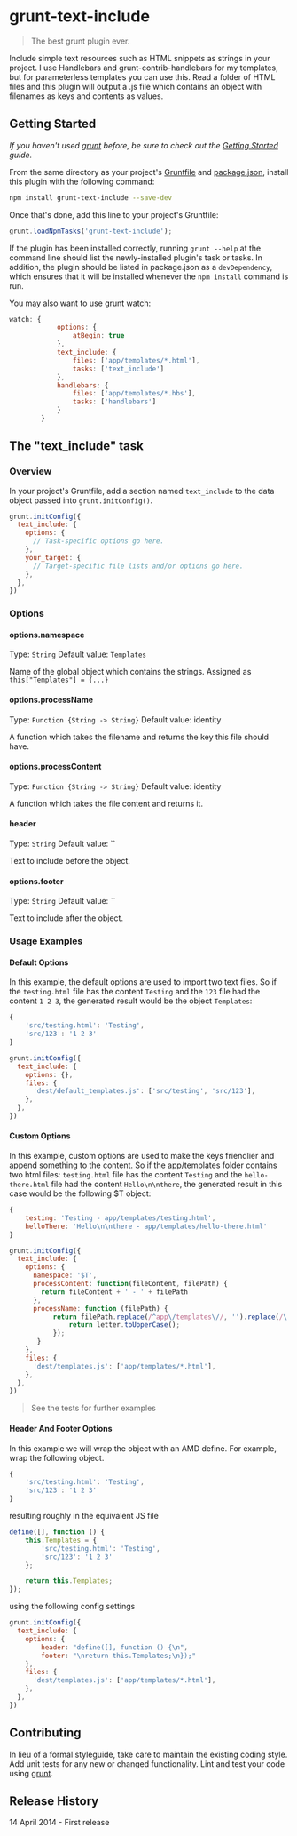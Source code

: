 # grunt-text-include

> The best grunt plugin ever.

Include simple text resources such as HTML snippets as strings in your project. I use Handlebars and grunt-contrib-handlebars for my templates, but for parameterless templates you can use this. Read a folder of HTML files and this plugin will output a .js file which contains an object with filenames as keys and contents as values.

## Getting Started
_If you haven't used [grunt][] before, be sure to check out the [Getting Started][] guide._

From the same directory as your project's [Gruntfile][Getting Started] and [package.json][], install this plugin with the following command:

```bash
npm install grunt-text-include --save-dev
```

Once that's done, add this line to your project's Gruntfile:

```js
grunt.loadNpmTasks('grunt-text-include');
```

If the plugin has been installed correctly, running `grunt --help` at the command line should list the newly-installed plugin's task or tasks. In addition, the plugin should be listed in package.json as a `devDependency`, which ensures that it will be installed whenever the `npm install` command is run.

[grunt]: http://gruntjs.com/
[Getting Started]: https://github.com/gruntjs/grunt/blob/devel/docs/getting_started.md
[package.json]: https://npmjs.org/doc/json.html

You may also want to use grunt watch:
```js
watch: {
            options: {
                atBegin: true
            },
            text_include: {
                files: ['app/templates/*.html'],
                tasks: ['text_include']
            },
            handlebars: {
                files: ['app/templates/*.hbs'],
                tasks: ['handlebars']
            }
        }
```

## The "text_include" task

### Overview
In your project's Gruntfile, add a section named `text_include` to the data object passed into `grunt.initConfig()`.

```js
grunt.initConfig({
  text_include: {
    options: {
      // Task-specific options go here.
    },
    your_target: {
      // Target-specific file lists and/or options go here.
    },
  },
})
```

### Options

#### options.namespace
Type: `String`
Default value: `Templates`

Name of the global object which contains the strings. Assigned as `this["Templates"] = {...}`

#### options.processName
Type: `Function {String -> String}`
Default value: identity

A function which takes the filename and returns the key this file should have.

#### options.processContent
Type: `Function {String -> String}`
Default value: identity

A function which takes the file content and returns it.

#### header
Type: `String`
Default value: ``

Text to include before the object.

#### options.footer
Type: `String`
Default value: ``

Text to include after the object.

### Usage Examples

#### Default Options
In this example, the default options are used to import two text files. So if the `testing.html` file has the content `Testing` and the `123` file had the content `1 2 3`, the generated result would be the object `Templates`:

```js
{
    'src/testing.html': 'Testing',
    'src/123': '1 2 3'
}
```

```js
grunt.initConfig({
  text_include: {
    options: {},
    files: {
      'dest/default_templates.js': ['src/testing', 'src/123'],
    },
  },
})
```

#### Custom Options
In this example, custom options are used to make the keys friendlier and append something to the content. So if the app/templates folder contains two html files: `testing.html` file has the content `Testing` and the `hello-there.html` file had the content `Hello\n\nthere`, the generated result in this case would be the following $T object:

```js
{
    testing: 'Testing - app/templates/testing.html',
    helloThere: 'Hello\n\nthere - app/templates/hello-there.html'
}
```

```js
grunt.initConfig({
  text_include: {
    options: {
      namespace: '$T',
      processContent: function(fileContent, filePath) {
        return fileContent + ' - ' + filePath
      },
      processName: function (filePath) {
           return filePath.replace(/^app\/templates\//, '').replace(/\.html$/, '').replace(/-(\w)/g, function (match, letter) {
               return letter.toUpperCase();
           });
       }
    },
    files: {
      'dest/templates.js': ['app/templates/*.html'],
    },
  },
})
```
>See the tests for further examples

#### Header And Footer Options
In this example we will wrap the object with an AMD define. For example, wrap the following object.

```js
{
    'src/testing.html': 'Testing',
    'src/123': '1 2 3'
}
```
resulting roughly in the equivalent JS file

```js
define([], function () {
    this.Templates = {
        'src/testing.html': 'Testing',
        'src/123': '1 2 3'
    };

    return this.Templates;
});
```
using the following config settings

```js
grunt.initConfig({
  text_include: {
    options: {
        header: "define([], function () {\n",
        footer: "\nreturn this.Templates;\n});"
    },
    files: {
      'dest/templates.js': ['app/templates/*.html'],
    },
  },
})

```

## Contributing
In lieu of a formal styleguide, take care to maintain the existing coding style. Add unit tests for any new or changed functionality. Lint and test your code using [grunt][].

## Release History
14 April 2014 - First release